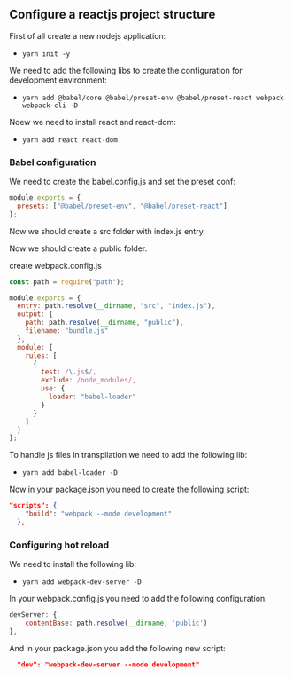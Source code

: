 ## Configure a reactjs project structure

<p>First of all create a new nodejs application:</p>

- `yarn init -y`

<p>We need to add the following libs to create the configuration for development environment:</p>

- `yarn add @babel/core @babel/preset-env @babel/preset-react webpack webpack-cli -D`

<p>Noew we need to install react and react-dom:</p>

- `yarn add react react-dom`

### Babel configuration

<p>We need to create the babel.config.js and set the preset conf:</p>

```js
module.exports = {
  presets: ["@babel/preset-env", "@babel/preset-react"]
};
```

<p>Now we should create a src folder with index.js entry.</p>

<p>Now we should create a public folder.</p>

<p>create webpack.config.js</p>

```js
const path = require("path");

module.exports = {
  entry: path.resolve(__dirname, "src", "index.js"),
  output: {
    path: path.resolve(__dirname, "public"),
    filename: "bundle.js"
  },
  module: {
    rules: [
      {
        test: /\.js$/,
        exclude: /node_modules/,
        use: {
          loader: "babel-loader"
        }
      }
    ]
  }
};
```

<p>To handle js files in transpilation we need to add the following lib:</p>

- `yarn add babel-loader -D`

<p>Now in your package.json you need to create the following script:</p>

```json
"scripts": {
    "build": "webpack --mode development"
  },
```

### Configuring hot reload

<p>We need to install the following lib:</p>

- `yarn add webpack-dev-server -D`

<p>In your webpack.config.js you need to add the following configuration:</p>

```js
devServer: {
    contentBase: path.resolve(__dirname, 'public')
},
```

<p>And in your package.json you add the following new script:</p>

```json 
  "dev": "webpack-dev-server --mode development"
```
